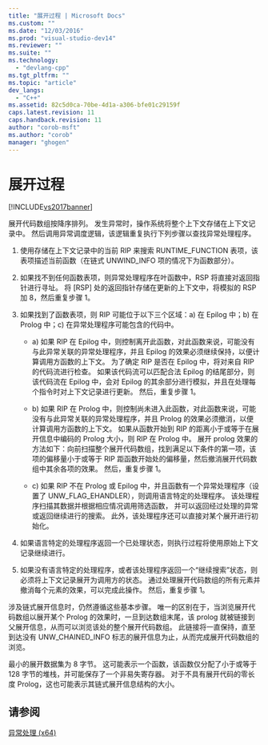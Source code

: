 ```yaml
---
title: "展开过程 | Microsoft Docs"
ms.custom: ""
ms.date: "12/03/2016"
ms.prod: "visual-studio-dev14"
ms.reviewer: ""
ms.suite: ""
ms.technology: 
  - "devlang-cpp"
ms.tgt_pltfrm: ""
ms.topic: "article"
dev_langs: 
  - "C++"
ms.assetid: 82c5d0ca-70be-4d1a-a306-bfe01c29159f
caps.latest.revision: 11
caps.handback.revision: 11
author: "corob-msft"
ms.author: "corob"
manager: "ghogen"
---
```

# 展开过程
[!INCLUDE[vs2017banner](../assembler/inline/includes/vs2017banner.md)]

展开代码数组按降序排列。  发生异常时，操作系统将整个上下文存储在上下文记录中。  然后调用异常调度逻辑，该逻辑重复执行下列步骤以查找异常处理程序。  
  
1.  使用存储在上下文记录中的当前 RIP 来搜索 RUNTIME\_FUNCTION 表项，该表项描述当前函数（在链式 UNWIND\_INFO 项的情况下为函数部分）。  
  
2.  如果找不到任何函数表项，则异常处理程序在叶函数中，RSP 将直接对返回指针进行寻址。  将 \[RSP\] 处的返回指针存储在更新的上下文中，将模拟的 RSP 加 8，然后重复步骤 1。  
  
3.  如果找到了函数表项，则 RIP 可能位于以下三个区域：a\) 在 Epilog 中；b\) 在 Prolog 中；c\) 在异常处理程序可能包含的代码中。  
  
    -   a\) 如果 RIP 在 Epilog 中，则控制离开此函数，对此函数来说，可能没有与此异常关联的异常处理程序，并且 Epilog 的效果必须继续保持，以便计算调用方函数的上下文。  为了确定 RIP 是否在 Epilog 中，将对来自 RIP 的代码流进行检查。  如果该代码流可以匹配合法 Epilog 的结尾部分，则该代码流在 Epilog 中，会对 Epilog 的其余部分进行模拟，并且在处理每个指令时对上下文记录进行更新。  然后，重复步骤 1。  
  
    -   b\) 如果 RIP 在 Prolog 中，则控制尚未进入此函数，对此函数来说，可能没有与此异常关联的异常处理程序，并且 Prolog 的效果必须撤消，以便计算调用方函数的上下文。  如果从函数开始到 RIP 的距离小于或等于在展开信息中编码的 Prolog 大小，则 RIP 在 Prolog 中。  展开 prolog 效果的方法如下：向前扫描整个展开代码数组，找到满足以下条件的第一项，该项的偏移量小于或等于 RIP 距函数开始处的偏移量，然后撤消展开代码数组中其余各项的效果。  然后，重复步骤 1。  
  
    -   c\) 如果 RIP 不在 Prolog 或 Epilog 中，并且函数有一个异常处理程序（设置了 UNW\_FLAG\_EHANDLER），则调用语言特定的处理程序。  该处理程序扫描其数据并根据相应情况调用筛选函数，  并可以返回经过处理的异常或返回继续进行的搜索。  此外，该处理程序还可以直接对某个展开进行初始化。  
  
4.  如果语言特定的处理程序返回一个已处理状态，则执行过程将使用原始上下文记录继续进行。  
  
5.  如果没有语言特定的处理程序，或者该处理程序返回一个“继续搜索”状态，则必须将上下文记录展开为调用方的状态。  通过处理展开代码数组的所有元素并撤消每个元素的效果，可以完成此操作。  然后，重复步骤 1。  
  
 涉及链式展开信息时，仍然遵循这些基本步骤。  唯一的区别在于，当浏览展开代码数组以展开某个 Prolog 的效果时，一旦到达数组末尾，该 prolog 就被链接到父展开信息，从而可以浏览该处的整个展开代码数组。  此链接将一直保持，直至到达没有 UNW\_CHAINED\_INFO 标志的展开信息为止，从而完成展开代码数组的浏览。  
  
 最小的展开数据集为 8 字节。  这可能表示一个函数，该函数仅分配了小于或等于 128 字节的堆栈，并可能保存了一个非易失寄存器。  对于不具有展开代码的零长度 Prolog，这也可能表示其链式展开信息结构的大小。  
  
## 请参阅  
 [异常处理 \(x64\)](../build/exception-handling-x64.md)